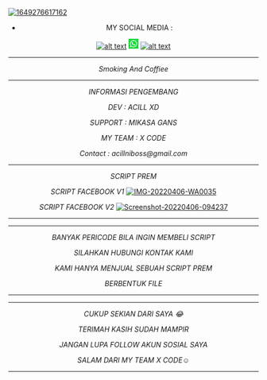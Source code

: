 <a href="https://ibb.co/C1GLBt6"><img src="https://i.ibb.co/8KZkMBb/1649276617162.jpg" alt="1649276617162" border="0"></a>
<center>


* MY SOCIAL MEDIA :

<a href="https://Instagram.com/Acill_gaming12"><img src="https://disk.mediaindonesia.com/thumbs/1800x1200/news/2020/03/1e2c29c543e1c21f54846e7f3eae7c7e.jpg" alt="alt text" width="20" height="20"></a> 
<a href="https://wa.me/+6289668363509?text=Asalamualaikum+bang"><img src="https://github.com/Yayan-XD/Yayan-XD/blob/master/img/whatsapp.png" alt="alt text" width="20" height="20"></a>
<a href="https://www.facebook.com/Acillxcode12"><img src="https://upload.wikimedia.org/wikipedia/commons/5/51/Facebook_f_logo_%282019%29.svg" alt="alt text" width="20" height="20"></a> 
___
_Smoking And Coffiee_
___


_INFORMASI PENGEMBANG_

_DEV : ACILL XD_

_SUPPORT : MIKASA GANS_

_MY TEAM : X CODE_

_Contact : acillniboss@gmail.com_

___


_SCRIPT PREM_

_SCRIPT FACEBOOK V1_
<a href="https://ibb.co/vqvRF7T"><img src="https://i.ibb.co/1QJjgDP/IMG-20220406-WA0035.jpg" alt="IMG-20220406-WA0035" border="0"></a>

_SCRIPT FACEBOOK V2_
<a href="https://ibb.co/42wvTnj"><img src="https://i.ibb.co/pQ6VzB3/Screenshot-20220406-094237.jpg" alt="Screenshot-20220406-094237" border="0"></a>
___

___
_BANYAK PERICODE BILA INGIN MEMBELI SCRIPT_

_SILAHKAN HUBUNGI KONTAK KAMI_ 

_KAMI HANYA MENJUAL SEBUAH SCRIPT PREM_

_BERBENTUK FILE_

___

___

_CUKUP SEKIAN DARI SAYA 😂_

_TERIMAH KASIH SUDAH MAMPIR_

_JANGAN LUPA FOLLOW AKUN SOSIAL SAYA_

_SALAM DARI MY TEAM X CODE☺️_

___

